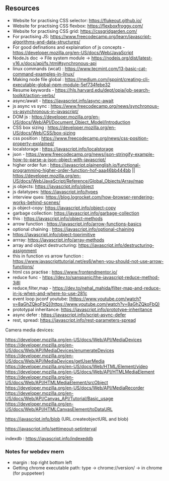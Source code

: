 ## Resources

- Website for practising CSS selector: https://flukeout.github.io/
- Website for practising CSS flexbox: https://flexboxfroggy.com/
- Website for practising CSS grid: https://cssgridgarden.com/
- For practising JS: https://www.freecodecamp.org/learn/javascript-algorithms-and-data-structures/
- For good definations and explaination of js concepts - https://developer.mozilla.org/en-US/docs/Web/JavaScript
- NodeJs doc -> File system module -> https://nodejs.org/dist/latest-v16.x/docs/api/fs.html#synchronous-api
- linux commands (wcat) : https://www.tecmint.com/13-basic-cat-command-examples-in-linux/
- Making node file global : https://medium.com/jspoint/creating-cli-executable-global-npm-module-5ef734febe32
- Resume keywords - https://hls.harvard.edu/dept/opia/job-search-toolkit/action-verbs/
- async/await - https://javascript.info/async-await
- js async vs sync : https://www.freecodecamp.org/news/synchronous-vs-asynchronous-in-javascript/
- DOM js : https://developer.mozilla.org/en-US/docs/Web/API/Document_Object_Model/Introduction
- CSS box sizing : https://developer.mozilla.org/en-US/docs/Web/CSS/box-sizing
- css position : https://www.freecodecamp.org/news/css-position-property-explained/
- localstorage : https://javascript.info/localstorage
- json - https://www.freecodecamp.org/news/json-stringify-example-how-to-parse-a-json-object-with-javascript/
- higher order fun :  https://javascript.plainenglish.io/functional-programming-higher-order-function-hof-aaa46bb444bb || https://developer.mozilla.org/en-US/docs/Web/JavaScript/Reference/Global_Objects/Array/map
- js objects: https://javascript.info/object
- js datatypes: https://javascript.info/types
- interview ques: https://blog.logrocket.com/how-browser-rendering-works-behind-scenes/
- js object-copy: https://javascript.info/object-copy
- garbage collection: https://javascript.info/garbage-collection
- this : https://javascript.info/object-methods
- arrow function : https://javascript.info/arrow-functions-basics
- optional chaining : https://javascript.info/optional-chaining
- https://javascript.info/object-toprimitive
- arrray: https://javascript.info/array-methods
- array and object destructuring: https://javascript.info/destructuring-assignment
- this in function vs arrow function : https://www.javascripttutorial.net/es6/when-you-should-not-use-arrow-functions/
- html css practise : https://www.frontendmentor.io/
- reduce func - https://dev.to/sanspanic/the-javascript-reduce-method-3j8l
- reduce,filter,map - https://dev.to/nehal_mahida/filter-map-and-reduce-in-js-when-and-where-to-use-281c
- event loop jsconf youtube: [https://www.youtube.com/watch?v=8aGhZQkoFbQ](https://www.youtube.com/watch?v=8aGhZQkoFbQ)
- prototypal inheritance: https://javascript.info/prototype-inheritance
- async defer : https://javascript.info/script-async-defer
- rest, spread: https://javascript.info/rest-parameters-spread

Camera media devices:

https://developer.mozilla.org/en-US/docs/Web/API/MediaDevices
https://developer.mozilla.org/en-US/docs/Web/API/MediaDevices/enumerateDevices
https://developer.mozilla.org/en-US/docs/Web/API/MediaDevices/getUserMedia
https://developer.mozilla.org/en-US/docs/Web/HTML/Element/video
https://developer.mozilla.org/en-US/docs/Web/API/HTMLMediaElement
https://developer.mozilla.org/en-US/docs/Web/API/HTMLMediaElement/srcObject
https://developer.mozilla.org/en-US/docs/Web/API/MediaRecorder
https://developer.mozilla.org/en-US/docs/Web/API/Canvas_API/Tutorial/Basic_usage
https://developer.mozilla.org/en-US/docs/Web/API/HTMLCanvasElement/toDataURL

https://javascript.info/blob (URL.createobjectURL and blob)

https://javascript.info/settimeout-setinterval

indexdb : https://javascript.info/indexeddb

### Notes for webdev mern

- margin : top right bottom left
- Getting chrome executable path: type -> chrome://version/ -> in chrome (for puppeteer)

